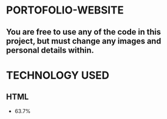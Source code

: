 # PORTOFOLIO-WEBSITE
## You are free to use any of the code in this project, but must change any images and personal details within.

# TECHNOLOGY USED
## HTML 
- 63.7%
